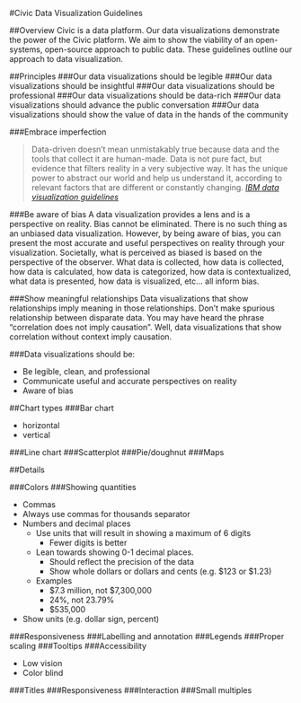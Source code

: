#Civic Data Visualization Guidelines

##Overview
Civic is a data platform. Our data visualizations demonstrate the power of the Civic platform. We aim to show the viability of an open-systems, open-source approach to public data. These guidelines outline our approach to data visualization.

##Principles
###Our data visualizations should be legible
###Our data visualizations should be insightful
###Our data visualizations should be professional
###Our data visualizations should be data-rich
###Our data visualizations should advance the public conversation
###Our data visualizations should show the value of data in the hands of the community

###Embrace imperfection
>Data-driven doesn’t mean unmistakably true because data and the tools that collect it are human-made. Data is not pure fact, but evidence that filters reality in a very subjective way. It has the unique power to abstract our world and help us understand it, according to relevant factors that are different or constantly changing. *[IBM data visualization guidelines](https://www.ibm.com/design/language/experience/data-visualization)*

###Be aware of bias
A data visualization provides a lens and is a perspective on reality. Bias cannot be eliminated. There is no such thing as an unbiased data visualization. However, by being aware of bias, you can present the most accurate and useful perspectives on reality through your visualization. Societally, what is perceived as biased is based on the perspective of the observer. What data is collected, how data is collected, how data is calculated, how data is categorized, how data is contextualized, what data is presented, how data is visualized, etc... all inform bias.

###Show meaningful relationships
Data visualizations that show relationships imply meaning in those relationships. Don’t make spurious relationship between disparate data. You may have heard the phrase “correlation does not imply causation”. Well, data visualizations that show correlation without context imply causation.


###Data visualizations should be:
 * Be legible, clean, and professional
 * Communicate useful and accurate perspectives on reality
 * Aware of bias

##Chart types
###Bar chart
* horizontal
* vertical

###Line chart
###Scatterplot
###Pie/doughnut
###Maps

##Details

###Colors
###Showing quantities
* Commas
 * Always use commas for thousands separator
* Numbers and decimal places
    * Use units that will result in showing a maximum of 6 digits
        * Fewer digits is better
    * Lean towards showing 0-1 decimal places. 
        * Should reflect the precision of the data
        * Show whole dollars or dollars and cents (e.g. $123 or $1.23)
    * Examples
        * $7.3 million, not $7,300,000
        * 24%, not 23.79%
        * $535,000
* Show units (e.g. dollar sign, percent)

###Responsiveness
###Labelling and annotation
###Legends
###Proper scaling
###Tooltips
###Accessibility
* Low vision
* Color blind

###Titles
###Responsiveness
###Interaction
###Small multiples


